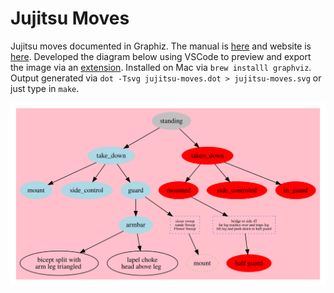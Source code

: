 # Jujitsu Moves

Jujitsu moves documented in Graphiz.
The manual is
[here](https://www.graphviz.org/pdf/dotguide.pdf)
and website is
[here](https://www.graphviz.org/).
Developed the diagram below using VSCode to preview and export the image via an
[extension](https://marketplace.visualstudio.com/items?itemName=EFanZh.graphviz-preview).
Installed on Mac via `brew installl graphviz`.
Output generated via
`dot -Tsvg jujitsu-moves.dot > jujitsu-moves.svg` or just type in `make`.

![](./jujitsu-moves.svg)
